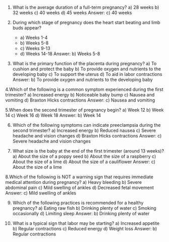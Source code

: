 1. What is the average duration of a full-term pregnancy?
 a) 28 weeks
 b) 32 weeks
 c) 40 weeks
 d) 45 weeks
Answer: c) 40 weeks


2. During which stage of pregnancy does the heart start beating and limb buds appear?
   - a) Weeks 1-4
   - b) Weeks 5-8
   - c) Weeks 9-13
   - d) Weeks 14-18
Answer: b) Weeks 5-8


3. What is the primary function of the placenta during pregnancy?
a) To cushion and protect the baby
b) To provide oxygen and nutrients to the developing baby
c) To support the uterus
d) To aid in labor contractions
Answer: b) To provide oxygen and nutrients to the developing baby


4.Which of the following is a common symptom experienced during the first trimester?
a) Increased energy
b) Noticeable baby bump
c) Nausea and vomiting
d) Braxton Hicks contractions
Answer: c) Nausea and vomiting


5.When does the second trimester of pregnancy begin?
 a) Week 12
 b) Week 14
 c) Week 16
 d) Week 18
Answer: b) Week 14


6. Which of the following symptoms can indicate preeclampsia during the second trimester?
a) Increased energy
b) Reduced nausea
 c) Severe headache and vision changes
 d) Braxton Hicks contractions
Answer: c) Severe headache and vision changes


7. What size is the baby at the end of the first trimester (around 13 weeks)?
 a) About the size of a poppy seed
 b) About the size of a raspberry
 c) About the size of a lime
 d) About the size of a cauliflower
Answer: c) About the size of a lime


8.Which of the following is NOT a warning sign that requires immediate medical attention during pregnancy?
  a) Heavy bleeding
  b) Severe abdominal pain
  c) Mild swelling of ankles
  d) Decreased fetal movement
Answer: c) Mild swelling of ankles


9. Which of the following practices is recommended for a healthy pregnancy?
 a) Eating raw fish
 b) Drinking plenty of water
 c) Smoking occasionally
  d) Limiting sleep
Answer: b) Drinking plenty of water


10. What is a typical sign that labor may be starting?
    a) Increased appetite
    b) Regular contractions
     c) Reduced energy
     d) Weight loss 
Answer: b) Regular contractions
